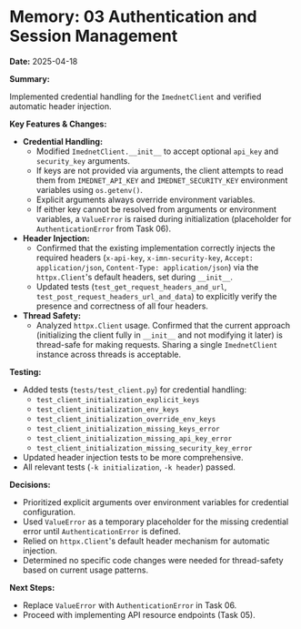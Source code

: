 <!-- filepath: c:\Users\FrederickdeRuiter\Documents\GitHub\imednet-python-sdk\docs\memory\03_authentication_and_session.md -->
# Memory: 03 Authentication and Session Management

**Date:** 2025-04-18

**Summary:**

Implemented credential handling for the `ImednetClient` and verified automatic header injection.

**Key Features & Changes:**

* **Credential Handling:**
  * Modified `ImednetClient.__init__` to accept optional `api_key` and `security_key` arguments.
  * If keys are not provided via arguments, the client attempts to read them from `IMEDNET_API_KEY` and `IMEDNET_SECURITY_KEY` environment variables using `os.getenv()`.
  * Explicit arguments always override environment variables.
  * If either key cannot be resolved from arguments or environment variables, a `ValueError` is raised during initialization (placeholder for `AuthenticationError` from Task 06).
* **Header Injection:**
  * Confirmed that the existing implementation correctly injects the required headers (`x-api-key`, `x-imn-security-key`, `Accept: application/json`, `Content-Type: application/json`) via the `httpx.Client`'s default headers, set during `__init__`.
  * Updated tests (`test_get_request_headers_and_url`, `test_post_request_headers_url_and_data`) to explicitly verify the presence and correctness of all four headers.
* **Thread Safety:**
  * Analyzed `httpx.Client` usage. Confirmed that the current approach (initializing the client fully in `__init__` and not modifying it later) is thread-safe for making requests. Sharing a single `ImednetClient` instance across threads is acceptable.

**Testing:**

* Added tests (`tests/test_client.py`) for credential handling:
  * `test_client_initialization_explicit_keys`
  * `test_client_initialization_env_keys`
  * `test_client_initialization_override_env_keys`
  * `test_client_initialization_missing_keys_error`
  * `test_client_initialization_missing_api_key_error`
  * `test_client_initialization_missing_security_key_error`
* Updated header injection tests to be more comprehensive.
* All relevant tests (`-k initialization`, `-k header`) passed.

**Decisions:**

* Prioritized explicit arguments over environment variables for credential configuration.
* Used `ValueError` as a temporary placeholder for the missing credential error until `AuthenticationError` is defined.
* Relied on `httpx.Client`'s default header mechanism for automatic injection.
* Determined no specific code changes were needed for thread-safety based on current usage patterns.

**Next Steps:**

* Replace `ValueError` with `AuthenticationError` in Task 06.
* Proceed with implementing API resource endpoints (Task 05).
